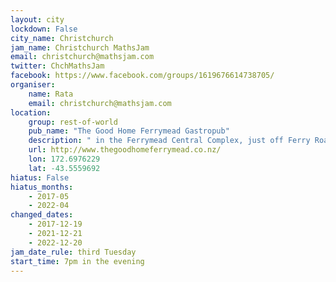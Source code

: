 ```yaml
---
layout: city                                           
lockdown: False
city_name: Christchurch
jam_name: Christchurch MathsJam
email: christchurch@mathsjam.com
twitter: ChchMathsJam
facebook: https://www.facebook.com/groups/1619676614738705/
organiser:
    name: Rata
    email: christchurch@mathsjam.com
location:
    group: rest-of-world
    pub_name: "The Good Home Ferrymead Gastropub"
    description: " in the Ferrymead Central Complex, just off Ferry Road"
    url: http://www.thegoodhomeferrymead.co.nz/
    lon: 172.6976229
    lat: -43.5559692
hiatus: False
hiatus_months:
    - 2017-05
    - 2022-04
changed_dates:
    - 2017-12-19
    - 2021-12-21
    - 2022-12-20
jam_date_rule: third Tuesday
start_time: 7pm in the evening
---
```

